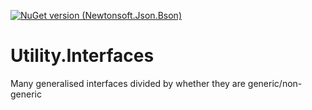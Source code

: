 [![NuGet version (Newtonsoft.Json.Bson)](https://img.shields.io/nuget/v/Utility.Interfaces)](https://www.nuget.org/packages/Utility.Interfaces)

# Utility.Interfaces

Many generalised interfaces divided by whether they are generic/non-generic
